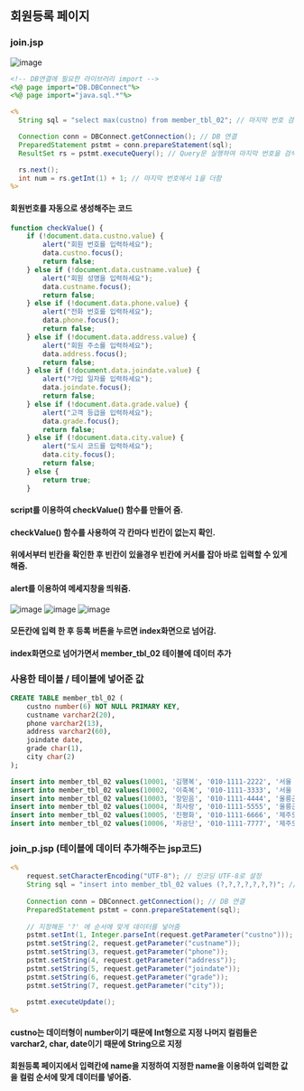 ## 회원등록 페이지
### join.jsp 
![image](https://user-images.githubusercontent.com/93521099/186085777-b9cfe72c-d7e2-4fc8-8fa1-a3ab853d4aef.png)

```jsp
<!-- DB연결에 필요한 라이브러리 import -->
<%@ page import="DB.DBConnect"%>
<%@ page import="java.sql.*"%>

<%
  String sql = "select max(custno) from member_tbl_02"; // 마지막 번호 검색하는 Query문 작성 후 sql변수에 저장

  Connection conn = DBConnect.getConnection(); // DB 연결
  PreparedStatement pstmt = conn.prepareStatement(sql);
  ResultSet rs = pstmt.executeQuery(); // Query문 실행하여 마지막 번호을 검색하여 변수 rs에 저장

  rs.next();
  int num = rs.getInt(1) + 1; // 마지막 번호에서 1을 더함
%>
```
#### 회원번호를 자동으로 생성해주는 코드
```javascript
function checkValue() {
    if (!document.data.custno.value) {
        alert("회원 번호를 입력하세요");
        data.custno.focus();
        return false;
    } else if (!document.data.custname.value) {
        alert("회원 성명을 입력하세요");
        data.custname.focus();
        return false;
    } else if (!document.data.phone.value) {
        alert("전화 번호를 입력하세요");
        data.phone.focus();
        return false;
    } else if (!document.data.address.value) {
        alert("회원 주소를 입력하세요");
        data.address.focus();
        return false;
    } else if (!document.data.joindate.value) {
        alert("가입 일자를 입력하세요");
        data.joindate.focus();
        return false;
    } else if (!document.data.grade.value) {
        alert("고객 등급을 입력하세요");
        data.grade.focus();
        return false;
    } else if (!document.data.city.value) {
        alert("도시 코드를 입력하세요");
        data.city.focus();
        return false;
    } else {
        return true;
    }
```
#### script를 이용하여 checkValue() 함수를 만들어 줌.
#### checkValue() 함수를 사용하여 각 칸마다 빈칸이 없는지 확인.
#### 위에서부터 빈칸을 확인한 후 빈칸이 있을경우 빈칸에 커서를 잡아 바로 입력할 수 있게 해줌.
#### alert를 이용하여 메세지창을 띄워줌.

![image](https://user-images.githubusercontent.com/93521099/186086062-c0e4608d-eb32-4cc7-8701-d7da498986f2.png)
![image](https://user-images.githubusercontent.com/93521099/186086260-2d62c995-d27d-49fe-9763-2c43b8109c94.png)
![image](https://user-images.githubusercontent.com/93521099/186086562-f622e0bc-1b31-482b-920b-0d61a31f02f8.png)

#### 모든칸에 입력 한 후 등록 버튼을 누르면 index화면으로 넘어감.
#### index화면으로 넘어가면서 member_tbl_02 테이블에 데이터 추가


### 사용한 테이블 / 테이블에 넣어준 값
```sql
CREATE TABLE member_tbl_02 (
	custno number(6) NOT NULL PRIMARY KEY,
	custname varchar2(20),
	phone varchar2(13),
	address varchar2(60),
	joindate date,
	grade char(1),
	city char(2)
);

insert into member_tbl_02 values(10001, '김행복', '010-1111-2222', '서울 동대문구 휘경1동', '20151202', 'A', '01');
insert into member_tbl_02 values(10002, '이축복', '010-1111-3333', '서울 동대문구 휘경2동', '20151202', 'B', '01');
insert into member_tbl_02 values(10003, '장믿음', '010-1111-4444', '울릉군 울릉읍 독도1리', '20151202', 'B', '30');
insert into member_tbl_02 values(10004, '최사랑', '010-1111-5555', '울릉군 울릉읍 독도2리', '20151202', 'A', '30');
insert into member_tbl_02 values(10005, '진평화', '010-1111-6666', '제주도 제주시 외나무골', '20151202', 'B', '60');
insert into member_tbl_02 values(10006, '차공단', '010-1111-7777', '제주도 제주시 감나무골', '20151202', 'C', '60');

```
### join_p.jsp (테이블에 데이터 추가해주는 jsp코드)
```jsp
<%
	request.setCharacterEncoding("UTF-8"); // 인코딩 UTF-8로 설정
	String sql = "insert into member_tbl_02 values (?,?,?,?,?,?,?)"; // 저장할 데이터에 해당하는 values 값에 '?'를 입력
	
	Connection conn = DBConnect.getConnection(); // DB 연결
	PreparedStatement pstmt = conn.prepareStatement(sql); 
	
	// 지정해둔 '?' 에 순서에 맞게 데이터를 넣어줌
	pstmt.setInt(1, Integer.parseInt(request.getParameter("custno"))); 
	pstmt.setString(2, request.getParameter("custname"));
	pstmt.setString(3, request.getParameter("phone"));
	pstmt.setString(4, request.getParameter("address"));
	pstmt.setString(5, request.getParameter("joindate"));
	pstmt.setString(6, request.getParameter("grade"));
	pstmt.setString(7, request.getParameter("city"));
	
	pstmt.executeUpdate();
%>
```
#### custno는 데이터형이 number이기 때문에 Int형으로 지정 나머지 컬럼들은 varchar2, char, date이기 때문에 String으로 지정
#### 회원등록 페이지에서 입력칸에 name을 지정하여 지정한 name을 이용하여 입력한 값을 컬럼 순서에 맞게 데이터를 넣어줌.

